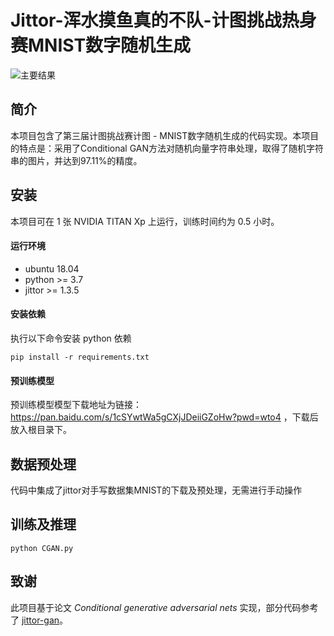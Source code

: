 # Jittor-浑水摸鱼真的不队-计图挑战热身赛MNIST数字随机生成

![主要结果](https://www.gitlink.org.cn/api/liutongJ/jittor-pre-MNISTGeneration/raw/result.png?ref=master)

## 简介
本项目包含了第三届计图挑战赛计图 - MNIST数字随机生成的代码实现。本项目的特点是：采用了Conditional GAN方法对随机向量字符串处理，取得了随机字符串的图片，并达到97.11%的精度。

## 安装 

本项目可在 1 张 NVIDIA TITAN Xp 上运行，训练时间约为 0.5 小时。

#### 运行环境
- ubuntu 18.04
- python >= 3.7
- jittor >= 1.3.5

#### 安装依赖
执行以下命令安装 python 依赖
```
pip install -r requirements.txt
```

#### 预训练模型
预训练模型模型下载地址为链接：https://pan.baidu.com/s/1cSYwtWa5gCXjJDeiiGZoHw?pwd=wto4 ，下载后放入根目录下。

## 数据预处理
代码中集成了jittor对手写数据集MNIST的下载及预处理，无需进行手动操作

## 训练及推理
```
python CGAN.py
```

## 致谢

此项目基于论文 *Conditional generative adversarial nets* 实现，部分代码参考了 [jittor-gan](https://github.com/Jittor/gan-jittor)。